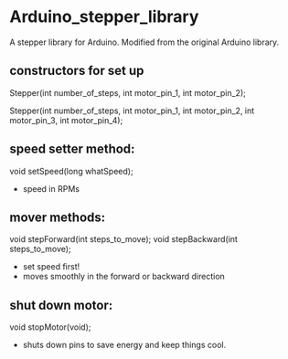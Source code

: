 Arduino_stepper_library
=======================

A stepper library for Arduino. Modified from the original Arduino library.

## constructors for set up
Stepper(int number_of_steps, int motor_pin_1, int motor_pin_2);

Stepper(int number_of_steps, int motor_pin_1, int motor_pin_2, int motor_pin_3, int motor_pin_4);

## speed setter method:
void setSpeed(long whatSpeed);
- speed in RPMs

## mover methods:
void stepForward(int steps_to_move);
void stepBackward(int steps_to_move);
- set speed first!
- moves smoothly in the forward or backward direction

## shut down motor:
void stopMotor(void);
- shuts down pins to save energy and keep things cool.
